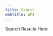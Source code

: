```yaml
---
title: Search
webtitle: WMI
---
```


<div>
<script>
  (function() {
    //var cx = 'partner-pub-7975270895217217:5914050470';
    var cx = '50db9c8dc9d9cf8a2';
    var gcse = document.createElement('script');
    gcse.type = 'text/javascript';
    gcse.async = true;
    gcse.src = 'https://cse.google.com/cse.js?cx=' + cx;
    var s = document.getElementsByTagName('script')[0];
    s.parentNode.insertBefore(gcse, s);
  })();
</script>
<gcse:searchresults-only>Search Results Here</gcse:searchresults-only>
</div>
<div class="clear"></div>
<div>
<script async src="https://pagead2.googlesyndication.com/pagead/js/adsbygoogle.js"></script>
<ins class="adsbygoogle"
     style="display:block"
     data-ad-format="autorelaxed"
     data-ad-client="ca-pub-1165447249910969"
     data-ad-slot="6376402862"></ins>
<script>
     (adsbygoogle = window.adsbygoogle || []).push({});
</script>
</div>
